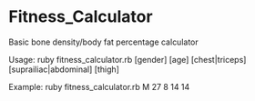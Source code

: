 Fitness_Calculator
==================

Basic bone density/body fat percentage calculator

Usage: ruby fitness_calculator.rb [gender] [age] [chest|triceps] [suprailiac|abdominal] [thigh] 

Example: ruby fitness_calculator.rb M 27 8 14 14
